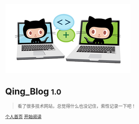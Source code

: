 <!-- cover.md（封面_首页） -->

[![logo](./images/icon.png)](https://github.com/liqingwang/liqingwang.github.io)

# Qing_Blog <small>1.0</small>

> 看了很多技术网站，总觉得什么也没记住，索性记录一下吧！

[个人首页]()
[开始阅读]()
